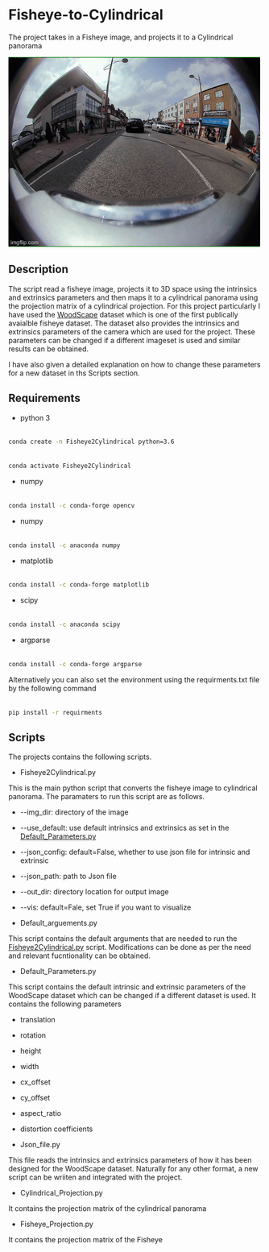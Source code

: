 # Fisheye-to-Cylindrical

The project takes in a Fisheye image, and projects it to a Cylindrical panorama

 

![conversion](https://github.com/hamza9305/Fisheye-to-Cylindrical/blob/main/data/conversion.gif)

 

## Description

The script read a fisheye image, projects it to 3D space using the intrinsics and extrinsics parameters and then maps it to a cylindrical panorama using the projection matrix of a cylindrical projection. For this project particularly I have used the [WoodScape](https://github.com/valeoai/WoodScape) dataset which is one of the first publically avaialble fisheye dataset. The dataset also provides the intrinsics and extrinsics parameters of the camera which are used for the project. These parameters can be changed if a different imageset is used and similar results can be obtained.

 

I have also given a detailed explanation on how to change these parameters for a new dataset in ths Scripts section.  

 

## Requirements

- python 3

```bash

conda create -n Fisheye2Cylindrical python=3.6

```

```bash

conda activate Fisheye2Cylindrical

```

- numpy

```bash

conda install -c conda-forge opencv

```

- numpy

```bash

conda install -c anaconda numpy

```

- matplotlib

```bash

conda install -c conda-forge matplotlib

```

- scipy

```bash

conda install -c anaconda scipy

```

- argparse

```bash

conda install -c conda-forge argparse

```

 

Alternatively you can also set the environment using the requirments.txt file by the following command

```bash

pip install -r requirments

```

 

## Scripts

The projects contains the following scripts.

- Fisheye2Cylindrical.py

This is the main python script that converts the fisheye image to cylindrical panorama. The paramaters to run this script are as follows.

  - --img_dir: directory of the image

  - --use_default: use default intrinsics and extrinsics as set in the [Default_Parameters.py](https://github.com/hamza9305/Fisheye-to-Cylindrical/blob/main/Default_Parameters.py)

  - --json_config: default=False, whether to use json file for intrinsic and extrinsic

  - --json_path: path to Json file

  - --out_dir: directory location for output image

  - --vis: default=Fale, set True if you want to visualize

 

- Default_arguements.py

This script contains the default arguments that are needed to run the [Fisheye2Cylindrical.py](https://github.com/hamza9305/Fisheye-to-Cylindrical/blob/main/Fisheye2Cylindrical.py) script. Modifications can be done as per the need and relevant fucntionality can be obtained.

 

- Default_Parameters.py

This script contains the default intrinsic and extrinsic parameters of the WoodScape dataset which can be changed if a different dataset is used. It contains the following parameters

  - translation

  - rotation

  - height

  - width

  - cx_offset

  - cy_offset

  - aspect_ratio

  - distortion coefficients

 

- Json_file.py

This file reads the intrinsics and extrinsics parameters of how it has been designed for the WoodScape dataset. Naturally for any other format, a new script can be wriiten and integrated with the project.

 

- Cylindrical_Projection.py

It contains the projection matrix of the cylindrical panorama

 

- Fisheye_Projection.py

It contains the projection matrix of the Fisheye
